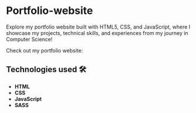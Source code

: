 # Portfolio-website

Explore my portfolio website built with HTML5, CSS, and JavaScript, where I showcase my projects, technical skills, and experiences from my journey in Computer Science!

Check out my portfolio website:  

## Technologies used 🛠️

- **HTML** 
- **CSS** 
- **JavaScript** 
- **SASS** 
